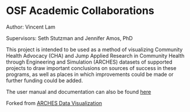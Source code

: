 # OSF Academic Collaborations
Author: Vincent Lam

Supervisors: Seth Stutzman and Jennifer Amos, PhD

This project is intended to be used as a method of visualizing Community Health Advocacy (CHA) and Jump Applied Research in Community Health through Engineering and Simulation (ARCHES) datasets of supported projects to draw important conclusions on sources of success in these programs, as well as places in which improvements could be made or further funding could be added.

The user manual and documentation can also be found [here](https://drive.google.com/file/d/1He0BBYZSRV2i9Iy7QSXhTLiCiSnI_biw/view?usp=sharing)

Forked from [ARCHES Data Visualization](https://github.com/AmosLab/arches-data-visualization/)
